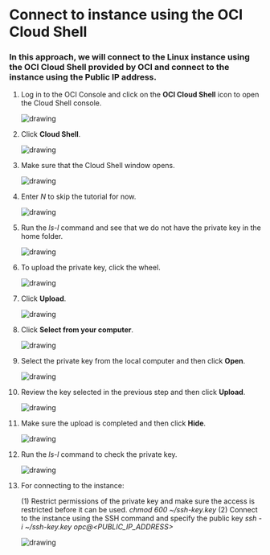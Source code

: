 # Connect to instance using the OCI Cloud Shell

### In this approach, we will connect to the Linux instance using the OCI Cloud Shell provided by OCI and connect to the instance using the Public IP address.


1. Log in to the OCI Console and click on the **OCI Cloud Shell** icon to open the Cloud Shell console.
    
    ![drawing](../SS/ssh_cloud_shell/1.png)

2. Click **Cloud Shell**.

    ![drawing](../SS/ssh_cloud_shell/2.png)

3. Make sure that the Cloud Shell window opens.

    ![drawing](../SS/ssh_cloud_shell/3.png)

4. Enter *N* to skip the tutorial for now.

    ![drawing](../SS/ssh_cloud_shell/4.png)

5. Run the *ls-l* command and see that we do not have the private key in the home folder.

    ![drawing](../SS/ssh_cloud_shell/5.png)

6. To upload the private key, click the wheel.

    ![drawing](../SS/ssh_cloud_shell/6.png)

7. Click **Upload**.

    ![drawing](../SS/ssh_cloud_shell/6.png)

8. Click **Select from your computer**.

    ![drawing](../SS/ssh_cloud_shell/7.png)

9. Select the private key from the local computer and then click **Open**.

    ![drawing](../SS/ssh_cloud_shell/8.png)

10. Review the key selected in the previous step and then click **Upload**.

    ![drawing](../SS/ssh_cloud_shell/9.png)

11. Make sure the upload is completed and then click **Hide**.

    ![drawing](../SS/ssh_cloud_shell/10.png)

12. Run the *ls-l* command to check the private key.

    ![drawing](../SS/ssh_cloud_shell/11.png)

13. For connecting to the instance:

    (1) Restrict permissions of the private key and make sure the access is restricted before it can be used.
            *chmod 600 ~/ssh-key.key*
    (2) Connect to the instance using the SSH command and specify the public key
            *ssh -i ~/ssh-key.key opc@<PUBLIC_IP_ADDRESS>*

    ![drawing](../SS/ssh_cloud_shell/12.png)
